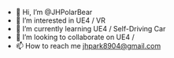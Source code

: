 - 👋 Hi, I’m @JHPolarBear
- 👀 I’m interested in UE4 / VR
- 🌱 I’m currently learning UE4 / Self-Driving Car
- 💞️ I’m looking to collaborate on UE4 / 
- 📫 How to reach me jhpark8904@gmail.com

<!---
JHPolarBear/JHPolarBear is a ✨ special ✨ repository because its `README.md` (this file) appears on your GitHub profile.
You can click the Preview link to take a look at your changes.
--->
